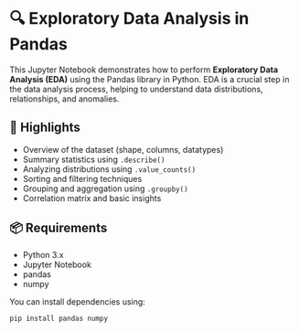 # 🔍 Exploratory Data Analysis in Pandas

This Jupyter Notebook demonstrates how to perform **Exploratory Data Analysis (EDA)** using the Pandas library in Python. EDA is a crucial step in the data analysis process, helping to understand data distributions, relationships, and anomalies.

## 📌 Highlights

- Overview of the dataset (shape, columns, datatypes)
- Summary statistics using `.describe()`
- Analyzing distributions using `.value_counts()`
- Sorting and filtering techniques
- Grouping and aggregation using `.groupby()`
- Correlation matrix and basic insights

## 📦 Requirements

- Python 3.x
- Jupyter Notebook
- pandas
- numpy

You can install dependencies using:

```bash
pip install pandas numpy
